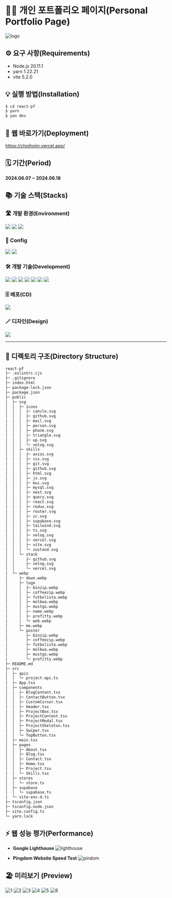 # 🙋‍♂️ 개인 포트폴리오 페이지(Personal Portfolio Page)

![logo](https://github.com/Jack42chj/react-pf/assets/86552441/7684bd79-fadb-489f-818e-a8a5103b2ba4)

## ⚙️ 요구 사항(Requirements)

-   Node.js 20.11.1
-   yarn 1.22.21
-   vite 5.2.0

## 💡 실행 방법(Installation)

```bash
$ cd react-pf
$ yarn
$ yan dev
```

## 🔗 웹 바로가기(Deployment)

https://choihojin.vercel.app/

## 🗓️ 기간(Period)

**2024.06.07 ~ 2024.06.18**

## 📚 기술 스택(Stacks)

### 🛣️ 개발 환경(Environment)

<div>
  <img src="https://img.shields.io/badge/VisualStudioCode-007ACC?style=for-the-badge&logo=visualstudiocode&logoColor=white">
  <img src="https://img.shields.io/badge/Github-181717?style=for-the-badge&logo=github&logoColor=white">
  <img src="https://img.shields.io/badge/Git-F05032?style=for-the-badge&logo=git&logoColor=white">
</div>

### 💫 Config

<div>
  <img src="https://img.shields.io/badge/Yarn-2C8EBB?style=for-the-badge&logo=yarn&logoColor=white">
  <img src="https://img.shields.io/badge/vite-646CFF?style=for-the-badge&logo=vite&logoColor=white">
</div>

### 🛠️ 개발 기술(Development)

<div>
  <img src="https://img.shields.io/badge/Typescript-3178C6?style=for-the-badge&logo=typescript&logoColor=white">
  <img src="https://img.shields.io/badge/React-61DAFB?style=for-the-badge&logo=react&logoColor=white">
  <img src="https://img.shields.io/badge/styledcomponents-DB7093?style=for-the-badge&logo=styledcomponents&logoColor=white">
  <img src="https://img.shields.io/badge/ReactQuery-FF4154?style=for-the-badge&logo=reactquery&logoColor=white">
  <img src="https://img.shields.io/badge/Supabase-3FCF8E?style=for-the-badge&logo=supabase&logoColor=white">
  <img src="https://img.shields.io/badge/Zustand-37996b?style=for-the-badge&logo=furrynetwork&logoColor=white">
  <img src="https://img.shields.io/badge/Swiper-6332F6?style=for-the-badge&logo=swiper&logoColor=white">
</div>

### 🗄️ 배포(CD)

<div>
  <img src="https://img.shields.io/badge/vercel-000000?style=for-the-badge&logo=vercel&logoColor=white">
</div>

### 🪄 디자인(Design)

<div>
  <img src="https://img.shields.io/badge/Figma-F24E1E?style=for-the-badge&logo=figma&logoColor=white">
</div>

---

## 📂 디렉토리 구조(Directory Structure)

```bash
react-pf
├─ .eslintrc.cjs
├─ .gitignore
├─ index.html
├─ package-lock.json
├─ package.json
├─ public
│  ├─ svg
│  │  ├─ icons
│  │  │  ├─ cancle.svg
│  │  │  ├─ github.svg
│  │  │  ├─ mail.svg
│  │  │  ├─ person.svg
│  │  │  ├─ phone.svg
│  │  │  ├─ triangle.svg
│  │  │  ├─ up.svg
│  │  │  └─ velog.svg
│  │  ├─ skills
│  │  │  ├─ axios.svg
│  │  │  ├─ css.svg
│  │  │  ├─ git.svg
│  │  │  ├─ github.svg
│  │  │  ├─ html.svg
│  │  │  ├─ js.svg
│  │  │  ├─ mui.svg
│  │  │  ├─ mysql.svg
│  │  │  ├─ next.svg
│  │  │  ├─ query.svg
│  │  │  ├─ react.svg
│  │  │  ├─ redux.svg
│  │  │  ├─ router.svg
│  │  │  ├─ sc.svg
│  │  │  ├─ supabase.svg
│  │  │  ├─ tailwind.svg
│  │  │  ├─ ts.svg
│  │  │  ├─ velog.svg
│  │  │  ├─ vercel.svg
│  │  │  ├─ vite.svg
│  │  │  └─ zustand.svg
│  │  └─ stack
│  │     ├─ github.svg
│  │     ├─ velog.svg
│  │     └─ vercel.svg
│  └─ webp
│     ├─ down.webp
│     ├─ logo
│     │  ├─ binzip.webp
│     │  ├─ coffeezip.webp
│     │  ├─ futbolista.webp
│     │  ├─ molbwa.webp
│     │  ├─ mustgo.webp
│     │  ├─ name.webp
│     │  ├─ profitty.webp
│     │  └─ web.webp
│     ├─ me.webp
│     └─ poster
│        ├─ binzip.webp
│        ├─ coffeezip.webp
│        ├─ futbolista.webp
│        ├─ molbwa.webp
│        ├─ mustgo.webp
│        └─ profitty.webp
├─ README.md
├─ src
│  ├─ apis
│  │  └─ project-api.ts
│  ├─ App.tsx
│  ├─ components
│  │  ├─ BlogContent.tsx
│  │  ├─ ContactButton.tsx
│  │  ├─ CustomCursor.tsx
│  │  ├─ Header.tsx
│  │  ├─ ProjectBox.tsx
│  │  ├─ ProjectContent.tsx
│  │  ├─ ProjectModal.tsx
│  │  ├─ ProjectSkeleton.tsx
│  │  ├─ Swiper.tsx
│  │  └─ TopButton.tsx
│  ├─ main.tsx
│  ├─ pages
│  │  ├─ About.tsx
│  │  ├─ Blog.tsx
│  │  ├─ Contact.tsx
│  │  ├─ Home.tsx
│  │  ├─ Project.tsx
│  │  └─ Skills.tsx
│  ├─ stores
│  │  └─ store.ts
│  ├─ supabase
│  │  └─ supabase.ts
│  └─ vite-env.d.ts
├─ tsconfig.json
├─ tsconfig.node.json
├─ vite.config.ts
└─ yarn.lock
```

## ⚡ 웹 성능 평가(Performance)

-   **Google Lighthouse**
    ![lighthouse](https://github.com/Jack42chj/react-pf/assets/86552441/cf1af968-a8ad-461e-9552-9b712df19811)

-   **Pingdom Website Speed Test**
    ![pindom](https://github.com/Jack42chj/react-pf/assets/86552441/5c0cf9b2-434f-4467-b400-36d05762dd0b)

## 🏖️ 미리보기 (Preview)

![1](https://github.com/Jack42chj/react-pf/assets/86552441/48a392b8-0a0b-4e04-8181-7dfc8086435d)
![2](https://github.com/Jack42chj/react-pf/assets/86552441/e0561b2d-3a1f-4976-a18f-dd1d28069fb0)
![3](https://github.com/Jack42chj/react-pf/assets/86552441/badc55a8-0d40-4cea-b3f2-b53f8a9f2ce3)
![4](https://github.com/Jack42chj/react-pf/assets/86552441/d1aca286-dceb-4f9a-8fce-01c5c4641d17)
![5](https://github.com/Jack42chj/react-pf/assets/86552441/94da41d7-d108-4bbf-9a5e-492b2e46ee77)
![6](https://github.com/Jack42chj/react-pf/assets/86552441/6693e84e-af95-4c64-b97c-68110d6472be)
